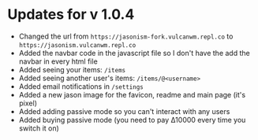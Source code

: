 # Updates for v 1.0.4

- Changed the url from `https://jasonism-fork.vulcanwm.repl.co` to `https://jasonism.vulcanwm.repl.co`
- Added the navbar code in the javascript file so I don't have the add the navbar in every html file
- Added seeing your items: `/items`
- Added seeing another user's items: `/items/@<username>`
- Added email notifications in `/settings`
- Added a new jason image for the favicon, readme and main page (it's pixel)
- Added adding passive mode so you can't interact with any users
- Added buying passive mode (you need to pay ∆10000 every time you switch it on)